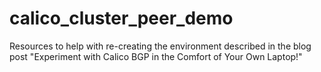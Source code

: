 # calico_cluster_peer_demo
Resources to help with re-creating the environment described in the blog post "Experiment with Calico BGP in the Comfort of Your Own Laptop!"

